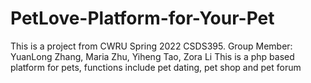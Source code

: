 # PetLove-Platform-for-Your-Pet
This is a project from CWRU Spring 2022 CSDS395.
Group Member: YuanLong Zhang, Maria Zhu, Yiheng Tao, Zora Li
This is a php based platform for pets, functions include pet dating, pet shop and pet forum
